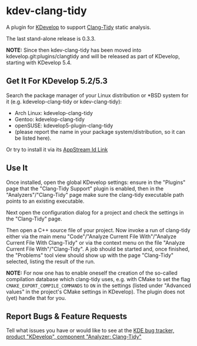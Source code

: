 # kdev-clang-tidy

A plugin for [KDevelop](https://www.kdevelop.org) to support [Clang-Tidy](http://clang.llvm.org/extra/clang-tidy/) static analysis.

The last stand-alone release is 0.3.3.

**NOTE:**
Since then kdev-clang-tidy has been moved into kdevelop.git:plugins/clangtidy and will be released as part of KDevelop, starting with KDevelop 5.4.

## Get It For KDevelop 5.2/5.3

Search the package manager of your Linux distribution or *BSD system for it (e.g. kdevelop-clang-tidy or kdev-clang-tidy):

* Arch Linux: kdevelop-clang-tidy
* Gentoo: kdevelop-clang-tidy
* openSUSE: kdevelop5-plugin-clang-tidy
* (please report the name in your package system/distribution, so it can be listed here).

Or try to install it via its [AppStream Id Link](appstream://org.kde.kdev-clang-tidy)


## Use It

Once installed, open the global KDevelop settings: ensure in the "Plugins" page that the "Clang-Tidy Support" plugin is enabled, then in the "Analyzers"/"Clang-Tidy" page make sure the clang-tidy executable path points to an existing executable.

Next open the configuration dialog for a project and check the settings in the "Clang-Tidy" page.

Then open a C++ source file of your project. Now invoke a run of clang-tidy either via the main menu "Code"/"Analyze Current File With"/"Analyze Current File With Clang-Tidy" or via the context menu on the file "Analyze Current File With"/"Clang-Tidy". A job should be started and, once finished, the "Problems" tool view should show up with the page "Clang-Tidy" selected, listing the result of the run.

**NOTE:**
For now one has to enable oneself the creation of the so-called compilation database which clang-tidy uses, e.g. with CMake to set the flag         `CMAKE_EXPORT_COMPILE_COMMANDS` to `ON`
in the settings (listed under "Advanced values" in the project's CMake settings in KDevelop). The plugin does not (yet) handle that for you.


## Report Bugs & Feature Requests

Tell what issues you have or would like to see at the [KDE bug tracker, product "KDevelop", component "Analyzer: Clang-Tidy"](https://bugs.kde.org/enter_bug.cgi?format=guided&amp;product=kdevelop&amp;component=Analyzer:%20Clang-Tidy)
